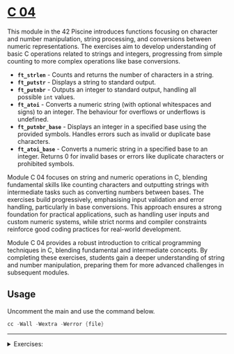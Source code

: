 # [C 04](https://github.com/vinislima/42sp_piscine_c04)

This module in the 42 Piscine introduces functions focusing on character and number manipulation, string processing, and conversions between numeric representations. The exercises aim to develop understanding of basic C operations related to strings and integers, progressing from simple counting to more complex operations like base conversions.

- **`ft_strlen`** - Counts and returns the number of characters in a string.
- **`ft_putstr`** - Displays a string to standard output.
- **`ft_putnbr`** - Outputs an integer to standard output, handling all possible `int` values.
- **`ft_atoi`** - Converts a numeric string (with optional whitespaces and signs) to an integer. The behaviour for overflows or underflows is undefined.
- **`ft_putnbr_base`** - Displays an integer in a specified base using the provided symbols. Handles errors such as invalid or duplicate base characters.
- **`ft_atoi_base`** - Converts a numeric string in a specified base to an integer. Returns 0 for invalid bases or errors like duplicate characters or prohibited symbols.

Module C 04 focuses on string and numeric operations in C, blending fundamental skills like counting characters and outputting strings with intermediate tasks such as converting numbers between bases. The exercises build progressively, emphasising input validation and error handling, particularly in base conversions. This approach ensures a strong foundation for practical applications, such as handling user inputs and custom numeric systems, while strict norms and compiler constraints reinforce good coding practices for real-world development.

Module C 04 provides a robust introduction to critical programming techniques in C, blending fundamental and intermediate concepts. By completing these exercises, students gain a deeper understanding of string and number manipulation, preparing them for more advanced challenges in subsequent modules.

## Usage

Uncomment the main and use the command below.

```c
cc -Wall -Wextra -Werror {file}

```

---
<details>
    <summary>Exercises:</summary>

- [ex00:](https://github.com/vinislima/42sp_piscine_c04/blob/main/ex00/ft_strlen.c)
    
    ```c
    /* ************************************************************************** */
    /*                                                                            */
    /*                                                        :::      ::::::::   */
    /*   ft_strlen.c                                        :+:      :+:    :+:   */
    /*                                                    +:+ +:+         +:+     */
    /*   By: vinda-si <vinda-si@student.42.fr>          +#+  +:+       +#+        */
    /*                                                +#+#+#+#+#+   +#+           */
    /*   Created: 2024/09/02 18:03:52 by vinda-si          #+#    #+#             */
    /*   Updated: 2024/09/05 08:12:43 by vinda-si         ###   ########.fr       */
    /*                                                                            */
    /* ************************************************************************** */
    
    int	ft_strlen(char *str);
    
    int	ft_strlen(char *str)
    {
    	int	i;
    
    	i = 0;
    	while (str[i] != '\0')
    	{
    		i++;
    	}
    	return (i);
    }
    ```
    
- [ex01:](https://github.com/vinislima/42sp_piscine_c04/blob/main/ex01/ft_putstr.c)
    
    ```c
    /* ************************************************************************** */
    /*                                                                            */
    /*                                                        :::      ::::::::   */
    /*   ft_putstr.c                                        :+:      :+:    :+:   */
    /*                                                    +:+ +:+         +:+     */
    /*   By: vinda-si <vinda-si@student.42.fr>          +#+  +:+       +#+        */
    /*                                                +#+#+#+#+#+   +#+           */
    /*   Created: 2024/09/02 18:04:30 by vinda-si          #+#    #+#             */
    /*   Updated: 2024/09/05 08:22:50 by vinda-si         ###   ########.fr       */
    /*                                                                            */
    /* ************************************************************************** */
    
    #include <unistd.h>
    
    void	ft_putstr(char *str);
    
    void	ft_putstr(char *str)
    {
    	int	count;
    
    	count = 0;
    	while (str[count] != '\0')
    	{
    		write(1, &str[count], 1);
    		count++;
    	}
    }
    ```
    
- [ex02:](https://github.com/vinislima/42sp_piscine_c04/blob/main/ex02/ft_putnbr.c)
    
    ```c
    /* ************************************************************************** */
    /*                                                                            */
    /*                                                        :::      ::::::::   */
    /*   ft_putnbr.c                                        :+:      :+:    :+:   */
    /*                                                    +:+ +:+         +:+     */
    /*   By: vinda-si <vinda-si@student.42.fr>          +#+  +:+       +#+        */
    /*                                                +#+#+#+#+#+   +#+           */
    /*   Created: 2024/09/02 18:48:14 by vinda-si          #+#    #+#             */
    /*   Updated: 2024/09/05 18:07:58 by vinda-si         ###   ########.fr       */
    /*                                                                            */
    /* ************************************************************************** */
    
    #include <unistd.h>
    
    void	ft_putnbr(int nb);
    
    void	ft_putnbr(int nb)
    {
    	int		count;
    	char	list[10];
    
    	if (nb == 0)
    		write(1, "0", 1);
    	if (nb == -2147483648)
    	{
    		write(1, "-2147483648", 11);
    		return ;
    	}
    	if (nb < 0)
    	{
    		write(1, "-", 1);
    		nb = nb * -1;
    	}
    	count = 0;
    	while (nb > 0)
    	{
    		list[count++] = (nb % 10) + 48;
    		nb = nb / 10;
    	}
    	count--;
    	while (count >= 0)
    		write(1, &list[count--], 1);
    }
    ```
    </details>
